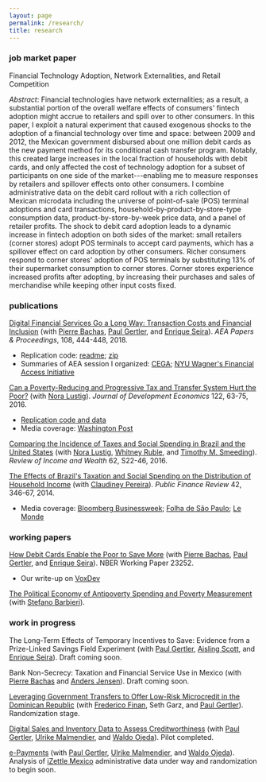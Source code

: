 ```yaml
---
layout: page
permalink: /research/
title: research
---
```


### job market paper

Financial Technology Adoption, Network Externalities, and Retail Competition

_Abstract_: Financial technologies have network externalities; as a result, a substantial portion of the overall welfare effects of consumers' fintech adoption might accrue to retailers and spill over to other consumers. In this paper, I exploit a natural experiment that caused exogenous shocks to the adoption of a financial technology over time and space: between 2009 and 2012, the Mexican government disbursed about one million debit cards as the new payment method for its conditional cash transfer program. Notably, this created large increases in the local fraction of households with debit cards, and only affected the cost of technology adoption for a subset of participants on one side of the market---enabling me to measure responses by retailers and spillover effects onto other consumers. I combine administrative data on the debit card rollout with a rich collection of Mexican microdata including the universe of point-of-sale (POS) terminal adoptions and card transactions, household-by-product-by-store-type consumption data, product-by-store-by-week price data, and a panel of retailer profits. The shock to debit card adoption leads to a dynamic increase in fintech adoption on both sides of the market: small retailers (corner stores) adopt POS terminals to accept card payments, which has a spillover effect on card adoption by other consumers. Richer consumers respond to corner stores' adoption of POS terminals by substituting 13% of their supermarket consumption to corner stores. Corner stores experience increased profits after adopting, by increasing their purchases and sales of merchandise while keeping other input costs fixed. 

### publications

[Digital Financial Services Go a Long Way: Transaction Costs and Financial Inclusion](https://www.aeaweb.org/articles?id=10.1257/pandp.20181013) 
(with [Pierre Bachas](https://pierrebachas.weebly.com/), [Paul Gertler](https://www.paulgertler.com/), and [Enrique Seira](https://www.enriqueseira.com/)). 
_AEA Papers & Proceedings_, 108, 444-448, 2018.
- Replication code: [readme](/assets/html/DigitalFinancialServices_README.html); [zip](https://www.aeaweb.org/doi/10.1257/pandp.20181013.data)
- Summaries of AEA session I organized: [CEGA](
https://medium.com/center-for-effective-global-action/commitment-is-hard-59e6a69481c);
[NYU Wagner's Financial Access Initiative](
https://www.financialaccess.org/faiv/2018/1/26/cega-special-edition-a-bit-more-from-aea
)
	
[Can a Poverty-Reducing and Progressive Tax and Transfer System Hurt the Poor?](https://www.sciencedirect.com/science/article/pii/S0304387816300220) 
(with [Nora Lustig](https://www.noralustig.org/)). 
_Journal of Development Economics_ 122, 63-75, 2016.	
- [Replication code and data](https://dataverse.harvard.edu/dataset.xhtml?persistentId=doi:10.7910/DVN/2EIXNO)
- Media coverage: [Washington Post](https://www.washingtonpost.com/blogs/wonkblog/wp/2013/09/19/the-worlds-leading-development-economists-cant-agree-on-how-to-tackle-inequality/)

[Comparing the Incidence of Taxes and Social Spending in Brazil and the United States](https://onlinelibrary.wiley.com/doi/10.1111/roiw.12201/abstract) 
(with [Nora Lustig](https://www.noralustig.org/), 
[Whitney Ruble](https://sites.google.com/site/whitneyrublebross/home), and 
[Timothy M. Smeeding](https://www.lafollette.wisc.edu/faculty-staff/faculty/timothy-smeeding)). 
_Review of Income and Wealth_ 62, S22-46, 2016.

[The Effects of Brazil's Taxation and Social Spending on the Distribution of Household Income](https://pfr.sagepub.com/content/42/3/346) 
(with [Claudiney Pereira](https://apps.wpcarey.asu.edu/directory/people/profile.cfm?person=2254613)). 
_Public Finance Review_ 42, 346-67, 2014.
- Media coverage: 
	[Bloomberg Businessweek](https://www.bloomberg.com/news/articles/2014-12-15/why-raising-taxes-on-the-rich-wont-fix-global-inequality); 
	[Folha de São Paulo](https://www1.folha.uol.com.br/fsp/opiniao/155081-injustica-tributaria.shtml); 
	[Le Monde](https://www.lemonde.fr/economie/article/2013/04/02/comment-la-fiscalite-et-les-depenses-sociales-reduisent-les-inegalites_3151930_3234.html)

### working papers

[How Debit Cards Enable the Poor to Save More](/assets/pdf/BachasGertlerHigginsSeira_DebitCards.pdf) (with [Pierre Bachas](https://pierrebachas.weebly.com/), [Paul Gertler](https://www.paulgertler.com/), and [Enrique Seira](https://www.enriqueseira.com/)). 
NBER Working Paper 23252.
- Our write-up on [VoxDev](https://voxdev.org/topic/finance/digital-financial-services-go-long-way-evidence-mexico)

[The Political Economy of Antipoverty Spending and Poverty Measurement](https://econ.tulane.edu/RePEc/pdf/tul1604r.pdf) 
(with [Stefano Barbieri](https://econ.tulane.edu/profile_barbieri.shtml)).

### work in progress

The Long-Term Effects of Temporary Incentives to Save: Evidence from a Prize-Linked Savings Field Experiment (with [Paul Gertler](https://www.paulgertler.com/), [Aisling Scott](https://aislingscott.com/), and [Enrique Seira](https://www.enriqueseira.com/)). Draft coming soon.
 
Bank Non-Secrecy: Taxation and Financial Service Use in Mexico (with [Pierre Bachas](https://pierrebachas.weebly.com/) and [Anders Jensen](https://www.andersditlevjensen.com/)). Draft coming soon.

[Leveraging Government Transfers to Offer Low-Risk Microcredit in the Dominican Republic](https://www.poverty-action.org/study/leveraging-government-transfers-offer-low-risk-microcredit-dominican-republic) 
(with [Frederico Finan](https://www.econ.berkeley.edu/faculty/816), Seth Garz, and [Paul Gertler](https://www.paulgertler.com/)). 
Randomization stage.
 
[Digital Sales and Inventory Data to Assess Creditworthiness](http://cega.berkeley.edu/evidence/incentivizing-small-merchants-in-emerging-markets-to-adopt-digital-payment-technologies/) 
(with [Paul Gertler](https://www.paulgertler.com/), [Ulrike Malmendier](https://eml.berkeley.edu/~ulrike/), and [Waldo Ojeda](https://waldotekampa.me/)). 
Pilot completed.  

[e-Payments](https://medium.com/center-for-effective-global-action/weighing-the-benefits-and-drawbacks-of-e-payments-insights-from-small-businesses-in-mexico-eaff8a9575eb) 
(with [Paul Gertler](https://www.paulgertler.com/), [Ulrike Malmendier](https://eml.berkeley.edu/~ulrike/), and [Waldo Ojeda](https://waldotekampa.me/)). 
Analysis of [iZettle Mexico](https://www.izettle.com/mx) administrative data under way and randomization to begin soon.
